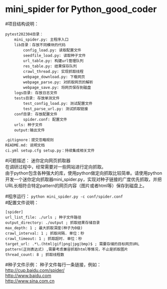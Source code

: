 mini_spider for Python_good_coder
===
#项目结构说明：
```
pytest202304目录：
    mini_spider.py: 主程序入口  
    lib目录：存放不同模块的代码  
        config_load.py: 读取配置文件  
        seedfile_load.py: 读取种子文件  
        url_table.py: 构建url管理队列  
        res_table.py: 结果保存队列  
        crawl_thread.py: 实现抓取线程  
        webpage_download.py: 下载网页  
        webpage_parse.py: 对抓取网页的解析  
        webpage_save.py: 将网页保存到磁盘   
    logs目录: 存放日志文件  
    tests目录: 存放单测文件  
        test_config_load.py: 测试配置文件  
        test_parse_url.py: 测试抓取链接  
    conf目录: 存放配置文件  
        spider.conf: 配置文件  
    urls: 种子文件  
    output:输出文件

.gitignore：提交忽略规则
README.md: 说明文档
ci.yml setup.cfg setup.py：持续集成相关文件 
```

#问题描述：
迷你定向网页抓取器 <br>
在调研过程中，经常需要对一些网站进行定向抓取。 <br>
由于python包含各种强大的库，使用python做定向抓取比较简单。请使用python开发一个迷你定向抓取器mini_spider.py，实现对种子链接的广度优先抓取，并把URL长相符合特定pattern的网页内容（图片或者html等）保存到磁盘上。

#程序运行：
`python mini_spider.py -c conf/spider.conf`  
#配置文件说明：
```
[spider] 
url_list_file: ./urls ; 种子文件路径 
output_directory: ./output ; 抓取结果存储目录 
max_depth: 1 ; 最大抓取深度(种子为0级) 
crawl_interval: 1 ; 抓取间隔. 单位：秒 
crawl_timeout: 1 ; 抓取超时. 单位：秒 
target_url: .*\.(html|gif|png|jpg|bmp)$ ; 需要存储的目标网页URL pattern(正则表达式) ,需要考虑兼容抓取html等情况，不止是抓取图片
thread_count: 8 ; 抓取线程数 
```
#种子文件示例：
种子文件每行一条链接，例如： <br>
http://cup.baidu.com/spider/ <br>
http://www.baidu.com  <br>
http://www.sina.com.cn <br>

